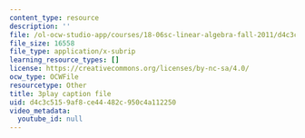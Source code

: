 ```yaml
---
content_type: resource
description: ''
file: /ol-ocw-studio-app/courses/18-06sc-linear-algebra-fall-2011/d4c3c5159af8ce44482c950c4a112250_My5w4MXWBew.srt
file_size: 16558
file_type: application/x-subrip
learning_resource_types: []
license: https://creativecommons.org/licenses/by-nc-sa/4.0/
ocw_type: OCWFile
resourcetype: Other
title: 3play caption file
uid: d4c3c515-9af8-ce44-482c-950c4a112250
video_metadata:
  youtube_id: null
---
```

